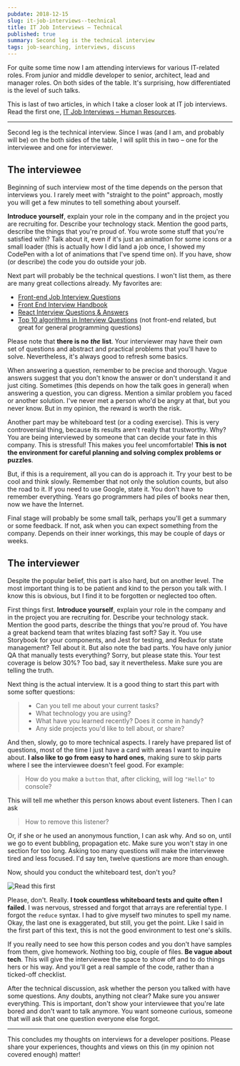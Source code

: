 ```yaml
---
pubdate: 2018-12-15
slug: it-job-interviews--technical
title: IT Job Interviews – Technical
published: true
summary: Second leg is the technical interview
tags: job-searching, interviews, discuss
---
```




For quite some time now I am attending interviews for various IT-related roles. From junior and middle developer to senior, architect, lead and manager roles. On both sides of the table. It's surprising, how differentiated is the level of such talks.

This is last of two articles, in which I take a closer look at IT job interviews. Read the first one, [IT Job Interviews – Human Resources](https://dev.to/tomekbuszewski/it-job-interviews--human-resources-pjk).

---

Second leg is the technical interview. Since I was (and I am, and probably will be) on the both sides of the table, I will split this in two – one for the interviewee and one for interviewer.

## The interviewee

Beginning of such interview most of the time depends on the person that interviews you. I rarely meet with "straight to the point" approach, mostly you will get a few minutes to tell something about yourself.

**Introduce yourself**, explain your role in the company and in the project you are recruiting for. Describe your technology stack. Mention the good parts, describe the things that you're proud of. You wrote some stuff that you're satisfied with? Talk about it, even if it's just an animation for some icons or a small loader (this is actually how I did land a job once, I showed my CodePen with a lot of animations that I've spend time on). If you have, show (or describe) the code you do outside your job. 

Next part will probably be the technical questions. I won't list them, as there are many great collections already. My favorites are:

- [Front-end Job Interview Questions](https://github.com/h5bp/Front-end-Developer-Interview-Questions)
- [Front End Interview Handbook](https://github.com/yangshun/front-end-interview-handbook)
- [React Interview Questions & Answers](https://github.com/sudheerj/reactjs-interview-questions)
- [Top 10 algorithms in Interview Questions](https://www.geeksforgeeks.org/top-10-algorithms-in-interview-questions/) (not front-end related, but great for general programming questions)

Please note that **there is no** ***the*** **list**. Your interviewer may have their own set of questions and abstract and practical problems that you'll have to solve. Nevertheless, it's always good to refresh some basics.

When answering a question, remember to be precise and thorough. Vague answers suggest that you don't know the answer or don't understand it and just citing. Sometimes (this depends on how the talk goes in general) when answering a question, you can digress. Mention a similar problem you faced or another solution. I've never met a person who'd be angry at that, but you never know. But in my opinion, the reward is worth the risk.

Another part may be whiteboard test (or a coding exercise). This is very controversial thing, because its results aren't really that trustworthy. Why? You are being interviewed by someone that can decide your fate in this company. This is stressful! This makes you feel uncomfortable! **This is not the environment for careful planning and solving complex problems or puzzles**. 

But, if this is a requirement, all you can do is approach it. Try your best to be cool and think slowly. Remember that not only the solution counts, but also the road to it. If you need to use Google, state it. You don't have to remember everything. Years go programmers had piles of books near then, now we have the Internet.

Final stage will probably be some small talk, perhaps you'll get a summary or some feedback. If not, ask when you can expect something from the company. Depends on their inner workings, this may be couple of days or weeks.

## The interviewer

Despite the popular belief, this part is also hard, but on another level. The most important thing is to be patient and kind to the person you talk with. I know this is obvious, but I find it to be forgotten or neglected too often.

First things first. **Introduce yourself**, explain your role in the company and in the project you are recruiting for. Describe your technology stack. Mention the good parts, describe the things that you're proud of. You have a great backend team that writes blazing fast soft? Say it. You use Storybook for your components, and Jest for testing, and Redux for state management? Tell about it. But also note the bad parts. You have only junior QA that manually tests everything? Sorry, but please state this. Your test coverage is below 30%? Too bad, say it nevertheless. Make sure you are telling the truth.

Next thing is the actual interview. It is a good thing to start this part with some softer questions:

> - Can you tell me about your current tasks?
> - What technology you are using?
> - What have you learned recently? Does it come in handy?
> - Any side projects you'd like to tell about, or share?

And then, slowly, go to more technical aspects. I rarely have prepared list of questions, most of the time I just have a card with areas I want to inquire about. **I also like to go from easy to hard ones**, making sure to skip parts where I see the interviewee doesn't feel good. For example:

> How do you make a `button` that, after clicking, will log `"Hello"` to console?

This will tell me whether this person knows about event listeners. Then I can ask

> How to remove this listener?

Or, if she or he used an anonymous function, I can ask why. And so on, until we go to event bubbling, propagation etc. Make sure you won't stay in one section for too long. Asking too many questions will make the interviewee tired and less focused. I'd say ten, twelve questions are more than enough. 

Now, should you conduct the whiteboard test, don't you?

![Read this first](https://pictr.com/images/2018/12/16/0I7QE5.jpg)

Please, don't. Really. **I took countless whiteboard tests and quite often I failed**. I was nervous, stressed and forgot that arrays are referential type. I forgot the `reduce` syntax. I had to give myself two minutes to spell my name. Okay, the last one is exaggerated, but still, you get the point. Like I said in the first part of this text, this is not the good environment to test one's skills. 

If you really need to see how this person codes and you don't have samples from them, give homework. Nothing too big, couple of files. **Be vague about tech**. This will give the interviewee the space to show off and to do things hers or his way. And you'll get a real sample of the code, rather than a ticked-off checklist.

After the technical discussion, ask whether the person you talked with have some questions. Any doubts, anything not clear? Make sure you answer everything. This is important, don't show your interviewee that you're late bored and don't want to talk anymore. You want someone curious, someone that will ask that one question everyone else forgot. 

---

This concludes my thoughts on interviews for a developer positions. Please share your experiences, thoughts and views on this (in my opinion not covered enough) matter!